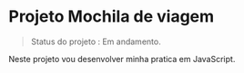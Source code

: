 # Projeto Mochila de viagem

> Status do projeto : Em andamento.
<p> Neste projeto vou desenvolver minha pratica em JavaScript.
